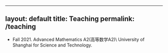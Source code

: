 
---
layout: default
title: Teaching
permalink: /teaching
---

* Fall 2021.   Advanced Mathematics A2(高等数学A2)\\
               University of Shanghai for Science and Technology.
